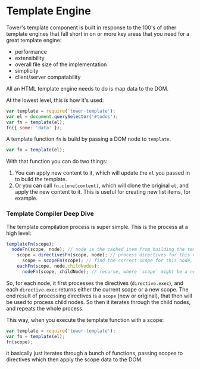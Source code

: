 # Template Engine

Tower's template component is built in response to the 100's of other template engines that fall short in on or more key areas that you need for a great template engine:

- performance
- extensibility
- overall file size of the implementation
- simplicity
- client/server compatability

All an HTML template engine needs to do is map data to the DOM.

At the lowest level, this is how it's used:

```js
var template = require('tower-template');
var el = document.querySelector('#todos');
var fn = template(el);
fn({ some: 'data' });
```

A template function `fn` is build by passing a DOM node to `template`.

```js
var fn = template(el);
```

With that function you can do two things:

1. You can apply new content to it, which will update the `el` you passed in to build the template.
2. Or you can call `fn.clone(content)`, which will clone the original `el`, and apply the new content to it. This is useful for creating new list items, for example.

### Template Compiler Deep Dive

The template compilation process is super simple. This is the process at a high level:

```js
templateFn(scope);
  nodeFn(scope, node); // node is the cached item from building the template, so `document.body`
    scope = directivesFn(scope, node); // process directives for this node, returns new/old scope
      scope = scopeFn(scope); // find the correct scope for this node, from its directives
    eachFn(scope, node.childNodes);
      nodeFn(scope, childNode); // recurse, where `scope` might be a new one from above
```

So, for each node, it first processes the directives (`directive.exec`), and each `directive.exec` returns either the current scope or a new scope. The end result of processing directives is a `scope` (new or original), that then will be used to process child nodes. So then it iterates through the child nodes, and repeats the whole process.

This way, when you execute the template function with a scope:

```js
var template = require('tower-template');
var fn = template(el);
fn(scope);
```

it basically just iterates through a bunch of functions, passing scopes to directives which then apply the scope data to the DOM.
